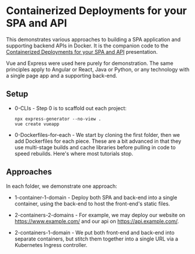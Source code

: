 Containerized Deployments for your SPA and API
==============================================

This demonstrates various approaches to building a SPA application and supporting backend APIs in Docker. It is the companion code to the [Containerized Deployments for your SPA and API](https://robrich.org/slides/create-robust-deployments-for-spa-and-api/#/) presentation.

Vue and Express were used here purely for demonstration.  The same principles apply to Angular or React, Java or Python, or any technology with a single page app and a supporting back-end.


Setup
-----

- 0-CLIs - Step 0 is to scaffold out each project:

  ```
  npx express-generator --no-view .
  vue create vueapp
  ```

- 0-Dockerfiles-for-each - We start by cloning the first folder, then we add Dockerfiles for each piece. These are a bit advanced in that they use multi-stage builds and cache libraries before pulling in code to speed rebuilds. Here's where most tutorials stop.


Approaches
----------

In each folder, we demonstrate one approach:

- 1-container-1-domain - Deploy both SPA and back-end into a single container, using the back-end to host the front-end's static files.

- 2-containers-2-domains - For example, we may deploy our website on https://www.example.com/ and our api on https://api.example.com/.

- 2-containers-1-domain - We put both front-end and back-end into separate containers, but stitch them together into a single URL via a Kubernetes Ingress controller.

